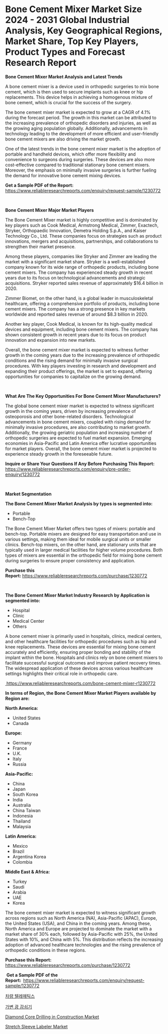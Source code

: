 <p><h1>Bone Cement Mixer Market Size 2024 - 2031 Global Industrial Analysis, Key Geographical Regions, Market Share, Top Key Players, Product Types and Forecast Research Report</h1></p><p><strong>Bone Cement Mixer Market Analysis and Latest Trends</strong></p>
<p><p>A bone cement mixer is a device used in orthopedic surgeries to mix bone cement, which is then used to secure implants such as knee or hip replacements. This device helps in achieving a homogenous mixture of bone cement, which is crucial for the success of the surgery.</p><p>The bone cement mixer market is expected to grow at a CAGR of 4.1% during the forecast period. The growth in this market can be attributed to the increasing prevalence of orthopedic disorders and injuries, as well as the growing aging population globally. Additionally, advancements in technology leading to the development of more efficient and user-friendly bone cement mixers are also driving the market growth.</p><p>One of the latest trends in the bone cement mixer market is the adoption of portable and handheld devices, which offer more flexibility and convenience to surgeons during surgeries. These devices are also more cost-effective compared to traditional stationary bone cement mixers. Moreover, the emphasis on minimally invasive surgeries is further fueling the demand for innovative bone cement mixing devices.</p></p>
<p><strong>Get a Sample PDF of the Report:&nbsp;</strong> <a href="https://www.reliableresearchreports.com/enquiry/request-sample/1230772">https://www.reliableresearchreports.com/enquiry/request-sample/1230772</a></p>
<p>&nbsp;</p>
<p><strong>Bone Cement Mixer Major Market Players</strong></p>
<p><p>The Bone Cement Mixer market is highly competitive and is dominated by key players such as Cook Medical, Armstrong Medical, Zimmer, Exactech, Stryker, Orthopaedic Innovation, Demetra Holding S.p.A., and Kaiser Technology Co., Ltd. These companies focus on strategies such as product innovations, mergers and acquisitions, partnerships, and collaborations to strengthen their market presence.</p><p>Among these players, companies like Stryker and Zimmer are leading the market with a significant market share. Stryker is a well-established company known for its wide range of orthopedic products, including bone cement mixers. The company has experienced steady growth in recent years due to its focus on technological advancements and strategic acquisitions. Stryker reported sales revenue of approximately $16.4 billion in 2020.</p><p>Zimmer Biomet, on the other hand, is a global leader in musculoskeletal healthcare, offering a comprehensive portfolio of products, including bone cement mixers. The company has a strong presence in key markets worldwide and reported sales revenue of around $8.3 billion in 2020.</p><p>Another key player, Cook Medical, is known for its high-quality medical devices and equipment, including bone cement mixers. The company has shown consistent growth in recent years due to its focus on product innovation and expansion into new markets.</p><p>Overall, the bone cement mixer market is expected to witness further growth in the coming years due to the increasing prevalence of orthopedic conditions and the rising demand for minimally invasive surgical procedures. With key players investing in research and development and expanding their product offerings, the market is set to expand, offering opportunities for companies to capitalize on the growing demand.</p></p>
<p>&nbsp;</p>
<p><strong>What Are The Key Opportunities For Bone Cement Mixer Manufacturers?</strong></p>
<p><p>The global bone cement mixer market is expected to witness significant growth in the coming years, driven by increasing prevalence of osteoporosis and other bone-related disorders. Technological advancements in bone cement mixers, coupled with rising demand for minimally invasive procedures, are also contributing to market growth. Additionally, the growing geriatric population and increasing number of orthopedic surgeries are expected to fuel market expansion. Emerging economies in Asia-Pacific and Latin America offer lucrative opportunities for market players. Overall, the bone cement mixer market is projected to experience steady growth in the foreseeable future.</p></p>
<p><strong>Inquire or Share Your Questions If Any Before Purchasing This Report:</strong> <a href="https://www.reliableresearchreports.com/enquiry/pre-order-enquiry/1230772">https://www.reliableresearchreports.com/enquiry/pre-order-enquiry/1230772</a></p>
<p>&nbsp;</p>
<p><strong>Market Segmentation</strong></p>
<p><strong>The Bone Cement Mixer Market Analysis by types is segmented into:</strong></p>
<p><ul><li>Portable</li><li>Bench-Top</li></ul></p>
<p><p>The Bone Cement Mixer Market offers two types of mixers: portable and bench-top. Portable mixers are designed for easy transportation and use in various settings, making them ideal for mobile surgical units or smaller clinics. Bench-top mixers, on the other hand, are stationary units that are typically used in larger medical facilities for higher volume procedures. Both types of mixers are essential in the orthopedic field for mixing bone cement during surgeries to ensure proper consistency and application.</p></p>
<p><strong>Purchase this Report:&nbsp;</strong><a href="https://www.reliableresearchreports.com/purchase/1230772">https://www.reliableresearchreports.com/purchase/1230772</a></p>
<p>&nbsp;</p>
<p><strong>The Bone Cement Mixer Market Industry Research by Application is segmented into:</strong></p>
<p><ul><li>Hospital</li><li>Clinic</li><li>Medical Center</li><li>Others</li></ul></p>
<p><p>A bone cement mixer is primarily used in hospitals, clinics, medical centers, and other healthcare facilities for orthopedic procedures such as hip and knee replacements. These devices are essential for mixing bone cement accurately and efficiently, ensuring proper bonding and stability of the implant within the bone. Hospitals and clinics rely on bone cement mixers to facilitate successful surgical outcomes and improve patient recovery times. The widespread application of these devices across various healthcare settings highlights their critical role in orthopedic care.</p></p>
<p><a href="https://www.reliableresearchreports.com/bone-cement-mixer-r1230772">&nbsp;https://www.reliableresearchreports.com/bone-cement-mixer-r1230772</a></p>
<p><strong>In terms of Region, the Bone Cement Mixer Market Players available by Region are:</strong></p>
<p>
    <p> <strong> North America: </strong>
        <ul>
            <li>United States</li>
            <li>Canada</li>
        </ul>
        </p> 
    <p> <strong> Europe: </strong>
        <ul>
            <li>Germany</li>
            <li>France</li>
            <li>U.K.</li>
            <li>Italy</li>
            <li>Russia</li>
        </ul>
        </p> 
    <p> <strong> Asia-Pacific: </strong>
        <ul>
            <li>China</li>
            <li>Japan</li>
            <li>South Korea</li>
            <li>India</li>
            <li>Australia</li>
            <li>China Taiwan</li>
            <li>Indonesia</li>
            <li>Thailand</li>
            <li>Malaysia</li>
        </ul>
        </p> 
    <p> <strong> Latin America: </strong>
        <ul>
            <li>Mexico</li>
            <li>Brazil</li>
            <li>Argentina Korea</li>
            <li>Colombia</li>
        </ul>
        </p> 
    <p> <strong> Middle East & Africa: </strong>
        <ul>
            <li>Turkey</li>
            <li>Saudi</li>
            <li>Arabia</li>
            <li>UAE</li>
            <li>Korea</li>
        </ul>
    </p>
    </p>
<p><p>The bone cement mixer market is expected to witness significant growth across regions such as North America (NA), Asia-Pacific (APAC), Europe, the United States (USA), and China in the coming years. Among these, North America and Europe are projected to dominate the market with a market share of 30% each, followed by Asia-Pacific with 25%, the United States with 10%, and China with 5%. This distribution reflects the increasing adoption of advanced healthcare technologies and the rising prevalence of orthopedic conditions in these regions.</p></p>
<p><strong>Purchase this Report: </strong><a href="https://www.reliableresearchreports.com/purchase/1230772">https://www.reliableresearchreports.com/purchase/1230772</a></p>
<p>&nbsp;<strong>Get a Sample PDF of the Report:&nbsp;&nbsp;</strong><a href="https://www.reliableresearchreports.com/enquiry/request-sample/1230772">https://www.reliableresearchreports.com/enquiry/request-sample/1230772</a></p>
<p><strong></strong></p>
<p><p><a href="https://github.com/raap8632/Market-Research-Report-List-2/blob/main/8929160181486.md">차량 텔레매틱스</a></p><p><a href="https://github.com/AlbertotDouglas44367/Market-Research-Report-List-2/blob/main/6914540181485.md">가변 광 감쇠기</a></p><p><a href="https://github.com/angeliabkratze/Market-Research-Report-List-1/blob/main/diamond-core-drilling-in-construction-market.md">Diamond Core Drilling in Construction Market</a></p><p><a href="https://github.com/Angelnienowdseej3e45z3p8c/Market-Research-Report-List-3/blob/main/stretch-sleeve-labeler-market.md">Stretch Sleeve Labeler Market</a></p></p>